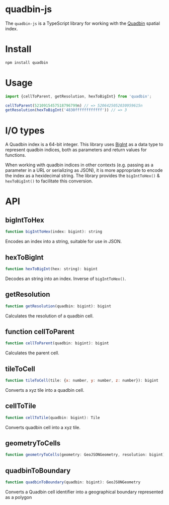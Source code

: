 # quadbin-js

The `quadbin-js` is a TypeScript library for working with the [Quadbin](https://docs.carto.com/analytics-toolbox-bigquery/overview/spatial-indexes/) spatial index.

# Install

```sh
npm install quadbin
```

# Usage

```javascript
import {cellToParent, getResolution, hexToBigInt} from 'quadbin';

cellToParent(5210915457518796799n) // => 5206425052030959615n
getResolution(hexToBigInt('4830ffffffffffff')) // => 3
```

# I/O types

A Quadbin index is a 64-bit integer. This library uses [BigInt](https://developer.mozilla.org/en-US/docs/Web/JavaScript/Reference/Global_Objects/BigInt) as a data type to represent quadbin indices, both as parameters and return values for functions.

When working with quadbin indices in other contexts (e.g. passing as a parameter in a URL or serializing as JSON), it is more appropriate to encode the index as a hexidecimal string. The library provides the `bigIntToHex()` & `hexToBigInt()` to facilitate this conversion.

# API

## bigIntToHex

```javascript
function bigIntToHex(index: bigint): string
```

Encodes an index into a string, suitable for use in JSON.

## hexToBigInt

```javascript
function hexToBigInt(hex: string): bigint
```

Decodes an string into an index. Inverse of `bigIntToHex()`.

## getResolution

```javascript
function getResolution(quadbin: bigint): bigint 
```

Calculates the resolution of a quadbin cell.

## function cellToParent

```javascript
function cellToParent(quadbin: bigint): bigint 
```

Calculates the parent cell.

## tileToCell

```javascript
function tileToCell(tile: {x: number, y: number, z: number}): bigint
```

Converts a xyz tile into a quadbin cell.

## cellToTile

```javascript
function cellToTile(quadbin: bigint): Tile 
```

Converts quadbin cell into a xyz tile.

## geometryToCells

```javascript
function geometryToCells(geometry: GeoJSONGeometry, resolution: bigint): bigint 
```

## quadbinToBoundary

```javascript
function quadbinToBoundary(quadbin: bigint): GeoJSONGeometry 
```

Converts a Quadbin cell identifier into a geographical boundary represented as a polygon
